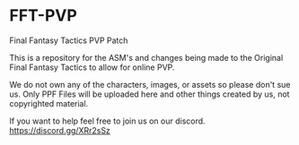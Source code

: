 # FFT-PVP
Final Fantasy Tactics PVP Patch

This is a repository for the ASM's and changes being made to the Original Final Fantasy Tactics to allow for online PVP. 

We do not own any of the characters, images, or assets so please don't sue us. Only PPF Files will be uploaded here and other things created by us, not copyrighted material. 

If you want to help feel free to join us on our discord.  https://discord.gg/XRr2sSz
